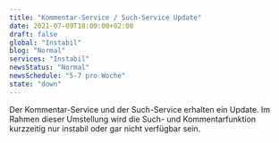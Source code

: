 ```yaml
---
title: "Kommentar-Service / Such-Service Update"
date: 2021-07-09T18:00:00+02:00
draft: false
global: "Instabil"
blog: "Normal"
services: "Instabil"
newsStatus: "Normal"
newsSchedule: "5-7 pro Woche"
state: "down"
---
```


Der Kommentar-Service und der Such-Service erhalten ein Update. Im Rahmen dieser Umstellung wird die Such- und Kommentarfunktion kurzzeitig nur instabil oder gar nicht verfügbar sein.